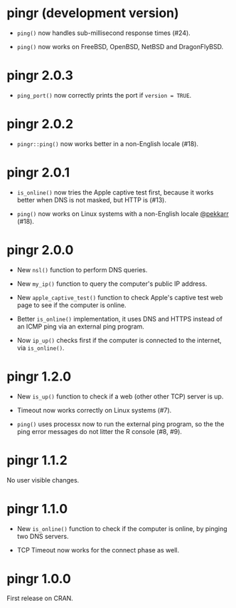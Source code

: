 # pingr (development version)

* `ping()` now handles sub-millisecond response times (#24).

* `ping()` now works on FreeBSD, OpenBSD, NetBSD and DragonFlyBSD.

# pingr 2.0.3

* `ping_port()` now correctly prints the port if `version = TRUE`.

# pingr 2.0.2

* `pingr::ping()` now works better in a non-English locale (#18).

# pingr 2.0.1

* `is_online()` now tries the Apple captive test first, because it works better
  when DNS is not masked, but HTTP is (#13).

* `ping()` now works on Linux systems with a non-English locale
  [@pekkarr](https://github.com/pekkarr) (#18).

# pingr 2.0.0

* New `nsl()` function to perform DNS queries.

* New `my_ip()` function to query the computer's public IP address.

* New `apple_captive_test()` function to check Apple's captive test
  web page to see if the computer is online.

* Better `is_online()` implementation, it uses DNS and HTTPS instead
  of an ICMP ping via an external ping program.

* Now `ip_up()` checks first if the computer is connected to the
  internet, via `is_online()`.

# pingr 1.2.0

* New `is_up()` function to check if a web (other other TCP) server is up.

* Timeout now works correctly on Linux systems (#7).

* `ping()` uses processx now to run the external ping program, so the
  the ping error messages do not litter the R console (#8, #9).

# pingr 1.1.2

No user visible changes.

# pingr 1.1.0

* New `is_online()` function to check if the computer is online, by
  pinging two DNS servers.

* TCP Timeout now works for the connect phase as well.

# pingr 1.0.0

First release on CRAN.
